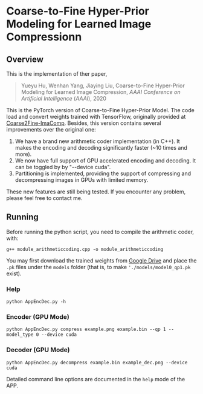 # Coarse-to-Fine Hyper-Prior Modeling for Learned Image Compressionn
## Overview
This is the implementation of ther paper,
> Yueyu Hu, Wenhan Yang, Jiaying Liu, 
> Coarse-to-Fine Hyper-Prior Modeling for Learned Image Compression,
> <i>AAAI Conference on Artificial Intelligence</i> (<i>AAAI</i>), 2020

This is the PyTorch version of Coarse-to-Fine Hyper-Prior Model. The code load and convert weights trained with TensorFlow, originally provided at <a href="https://github.com/huzi96/Coarse2Fine-ImaComp">Coarse2Fine-ImaComp</a>. Besides, this version contains several improvements over the original one:

1. We have a brand new arithmetic coder implementation (in C++). It makes the encoding and decoding significantly faster (~10 times and more).
2. We now have full support of GPU accelerated encoding and decoding. It can be toggled by by "--device cuda".
3. Partitioning is implemented, providing the support of compressing and decompressing images in GPUs with limited memory.

These new features are still being tested. If you encounter any problem, please feel free to contact me.

## Running
Before running the python script, you need to compile the arithmetic coder, with:

```g++ module_arithmeticcoding.cpp -o module_arithmeticcoding```

You may first download the trained weights from <a href="https://drive.google.com/open?id=1QL9lpEeTgzJMCEZ2m-9gOxGr6TChB2PU">Google Drive</a> and place the ```.pk``` files under the ```models``` folder (that is, to make ```'./models/model0_qp1.pk``` exist).

### Help
```python AppEncDec.py -h```
### Encoder (GPU Mode)
```python AppEncDec.py compress example.png example.bin --qp 1 --model_type 0 --device cuda```

### Decoder (GPU Mode)
```python AppEncDec.py decompress example.bin example_dec.png --device cuda```

Detailed command line options are documented in the ```help``` mode of the APP.
